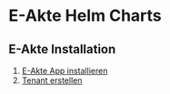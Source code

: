 # E-Akte Helm Charts
## E-Akte Installation
1. [E-Akte App installieren](doc/setup-eakte-app.md)
2. [Tenant erstellen](doc/setup-eakte-tenant.md)
